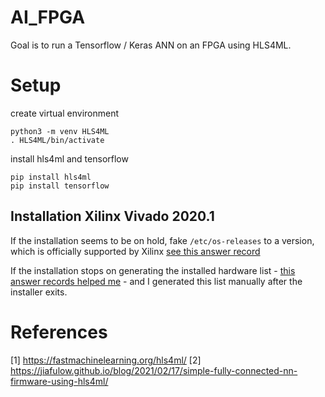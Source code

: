 # AI_FPGA
Goal is to run a Tensorflow / Keras ANN on an FPGA using HLS4ML.


# Setup
create virtual environment
```
python3 -m venv HLS4ML
. HLS4ML/bin/activate
```

install hls4ml and tensorflow
```
pip install hls4ml
pip install tensorflow
```

## Installation Xilinx Vivado 2020.1
If the installation seems to be on hold, fake `/etc/os-releases` to a version, which is officially supported by Xilinx [see this answer record](https://support.xilinx.com/s/question/0D52E00006iHj2dSAC/xilinx-unified-installer-20201-exception-in-thread-splashloadmessage-ubuntu?language=en_US)

If the installation stops on generating the installed hardware list - [this answer records helped me](https://support.xilinx.com/s/question/0D52E00006iHjbcSAC/vivado-20211-installation-hangs-at-generating-installed-device-list?language=en_US) - and I generated this list manually after the installer exits.


# References
[1] https://fastmachinelearning.org/hls4ml/
[2] https://jiafulow.github.io/blog/2021/02/17/simple-fully-connected-nn-firmware-using-hls4ml/
